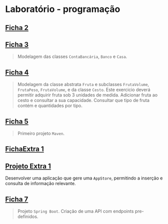 # Laboratório - programação

## [Ficha 2](https://github.com/Li-hub-san/laboratorio-programacao/tree/main/src/main/java/ficha2)

## [Ficha 3](https://github.com/Li-hub-san/laboratorio-programacao/tree/main/src/main/java/ficha3)
>Modelagem das classes `ContaBancária`, `Banco` e `Casa`.

## [Ficha 4](https://github.com/Li-hub-san/laboratorio-programacao/tree/main/src/main/java/ficha4)
>Modelagem da classe abstrata `Fruta` e subclasses `FrutaVolume`, `FrutaPeso`, `FrutaVolume`, e da classe `Cesto`.
>Este exercicio deverá permitir adquirir fruta sob 3 unidades de medida. Adicionar fruta ao cesto e consultar a sua capacidade. Consultar que tipo de fruta contém e quantidades por tipo.

## [Ficha 5](https://github.com/Li-hub-san/laboratorio-programacao/tree/main/src/main/java/ficha5)
>Primeiro projeto `Maven`.

## [FichaExtra 1](https://github.com/Li-hub-san/laboratorio-programacao/tree/main/src/main/java/fichaExtra)

## [Projeto Extra 1](https://github.com/Li-hub-san/laboratorio-programacao/tree/main/src/main/java/projeto1)
Desenvolver uma aplicação que gere uma `AppStore`, permitindo a inserção e consulta de informação relevante.


## [Ficha 7](https://github.com/Li-hub-san/lab-prog-ficha7)
>Projeto `Spring Boot`. Criação de uma API com endpoints pre-definidos.
